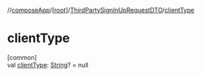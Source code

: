 //[composeApp](../../../index.md)/[[root]](../index.md)/[ThirdPartySignInUpRequestDTO](index.md)/[clientType](client-type.md)

# clientType

[common]\
val [clientType](client-type.md): [String](https://kotlinlang.org/api/latest/jvm/stdlib/kotlin/-string/index.html)? = null
